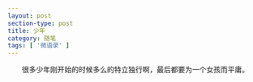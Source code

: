 ```yaml
---
layout: post
section-type: post
title: 少年
category: 随笔
tags: [ '微语录' ]
---
```


<p style="text-align:center">很多少年刚开始的时候多么的特立独行啊，最后都要为一个女孩而平庸。</p>
